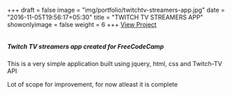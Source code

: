 +++
draft = false
image = "img/portfolio/twitchtv-streamers-app.jpg"
date = "2016-11-05T19:56:17+05:30"
title = "TWITCH TV STREAMERS APP"
showonlyimage = false
weight = 6
+++
<a href="http://twitchtv-streamers-app.surge.sh/" target="_blank">View Project</a>
<div class="col-lg-7">
<img class ="img-responsive" src="../../img/portfolio/twitchtv-streamers-app.jpg" alt="" />
</div>
<div class="col-lg-5">
<h5>Twitch TV streamers app created for FreeCodeCamp</h5>
<p>This is a very simple application built using jquery, html, css and Twitch-TV API</p>
<p>Lot of scope for improvement, for now atleast it is complete</p>
</div>